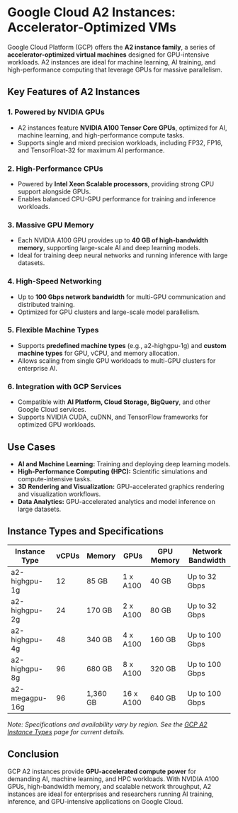 # Google Cloud A2 Instances: Accelerator-Optimized VMs

Google Cloud Platform (GCP) offers the **A2 instance family**, a series of **accelerator-optimized virtual machines** designed for GPU-intensive workloads. A2 instances are ideal for machine learning, AI training, and high-performance computing that leverage GPUs for massive parallelism.

## Key Features of A2 Instances

### 1. **Powered by NVIDIA GPUs**

* A2 instances feature **NVIDIA A100 Tensor Core GPUs**, optimized for AI, machine learning, and high-performance compute tasks.
* Supports single and mixed precision workloads, including FP32, FP16, and TensorFloat-32 for maximum AI performance.

### 2. **High-Performance CPUs**

* Powered by **Intel Xeon Scalable processors**, providing strong CPU support alongside GPUs.
* Enables balanced CPU-GPU performance for training and inference workloads.

### 3. **Massive GPU Memory**

* Each NVIDIA A100 GPU provides up to **40 GB of high-bandwidth memory**, supporting large-scale AI and deep learning models.
* Ideal for training deep neural networks and running inference with large datasets.

### 4. **High-Speed Networking**

* Up to **100 Gbps network bandwidth** for multi-GPU communication and distributed training.
* Optimized for GPU clusters and large-scale model parallelism.

### 5. **Flexible Machine Types**

* Supports **predefined machine types** (e.g., a2-highgpu-1g) and **custom machine types** for GPU, vCPU, and memory allocation.
* Allows scaling from single GPU workloads to multi-GPU clusters for enterprise AI.

### 6. **Integration with GCP Services**

* Compatible with **AI Platform, Cloud Storage, BigQuery**, and other Google Cloud services.
* Supports NVIDIA CUDA, cuDNN, and TensorFlow frameworks for optimized GPU workloads.

## Use Cases

* **AI and Machine Learning:** Training and deploying deep learning models.
* **High-Performance Computing (HPC):** Scientific simulations and compute-intensive tasks.
* **3D Rendering and Visualization:** GPU-accelerated graphics rendering and visualization workflows.
* **Data Analytics:** GPU-accelerated analytics and model inference on large datasets.

## Instance Types and Specifications

| Instance Type  | vCPUs | Memory   | GPUs      | GPU Memory | Network Bandwidth |
| -------------- | ----- | -------- | --------- | ---------- | ----------------- |
| a2-highgpu-1g  | 12    | 85 GB    | 1 x A100  | 40 GB      | Up to 32 Gbps     |
| a2-highgpu-2g  | 24    | 170 GB   | 2 x A100  | 80 GB      | Up to 32 Gbps     |
| a2-highgpu-4g  | 48    | 340 GB   | 4 x A100  | 160 GB     | Up to 100 Gbps    |
| a2-highgpu-8g  | 96    | 680 GB   | 8 x A100  | 320 GB     | Up to 100 Gbps    |
| a2-megagpu-16g | 96    | 1,360 GB | 16 x A100 | 640 GB     | Up to 100 Gbps    |

*Note: Specifications and availability vary by region. See the [GCP A2 Instance Types](https://cloud.google.com/compute/docs/machine-types#a2_machine_types) page for current details.*

## Conclusion

GCP A2 instances provide **GPU-accelerated compute power** for demanding AI, machine learning, and HPC workloads. With NVIDIA A100 GPUs, high-bandwidth memory, and scalable network throughput, A2 instances are ideal for enterprises and researchers running AI training, inference, and GPU-intensive applications on Google Cloud.
